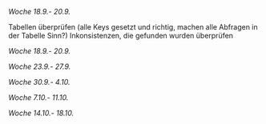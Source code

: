 *Woche 18.9.- 20.9.*

Tabellen überprüfen (alle Keys gesetzt und richtig, machen alle Abfragen in der Tabelle Sinn?)
Inkonsistenzen, die gefunden wurden überprüfen

*Woche 18.9.- 20.9.*

*Woche 23.9.- 27.9.*

*Woche 30.9.- 4.10.*

*Woche 7.10.- 11.10.*

*Woche 14.10.- 18.10.*

